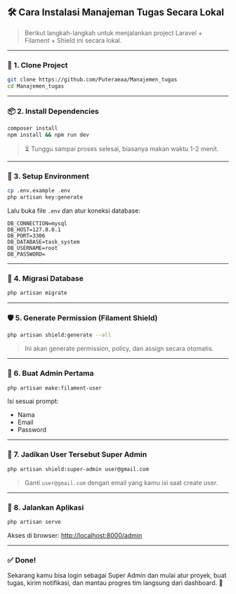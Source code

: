 
## 🛠️ Cara Instalasi Manajeman Tugas Secara Lokal

> Berikut langkah-langkah untuk menjalankan project Laravel + Filament + Shield ini secara lokal.

---

### 🔧 1. Clone Project

```bash
git clone https://github.com/Puteraeaa/Manajemen_tugas
cd Manajemen_tugas
```

---

### 📦 2. Install Dependencies

```bash
composer install
npm install && npm run dev
```

> ⏳ Tunggu sampai proses selesai, biasanya makan waktu 1-2 menit.

---

### 🔐 3. Setup Environment

```bash
cp .env.example .env
php artisan key:generate
```

Lalu buka file `.env` dan atur koneksi database:

```dotenv
DB_CONNECTION=mysql
DB_HOST=127.0.0.1
DB_PORT=3306
DB_DATABASE=task_system
DB_USERNAME=root
DB_PASSWORD=
```

---

### 🧱 4. Migrasi Database

```bash
php artisan migrate
```

---

### 🛡️ 5. Generate Permission (Filament Shield)

```bash
php artisan shield:generate --all
```

> Ini akan generate permission, policy, dan assign secara otomatis.

---

### 👤 6. Buat Admin Pertama

```bash
php artisan make:filament-user
```

Isi sesuai prompt:
- Nama
- Email
- Password

---

### 👑 7. Jadikan User Tersebut Super Admin

```bash
php artisan shield:super-admin user@gmail.com
```

> Ganti `user@gmail.com` dengan email yang kamu isi saat create user.

---

### 🚀 8. Jalankan Aplikasi

```bash
php artisan serve
```

Akses di browser: [http://localhost:8000/admin](http://localhost:8000/admin)

---

### ✅ Done!

Sekarang kamu bisa login sebagai Super Admin dan mulai atur proyek, buat tugas, kirim notifikasi, dan mantau progres tim langsung dari dashboard. 🎯
